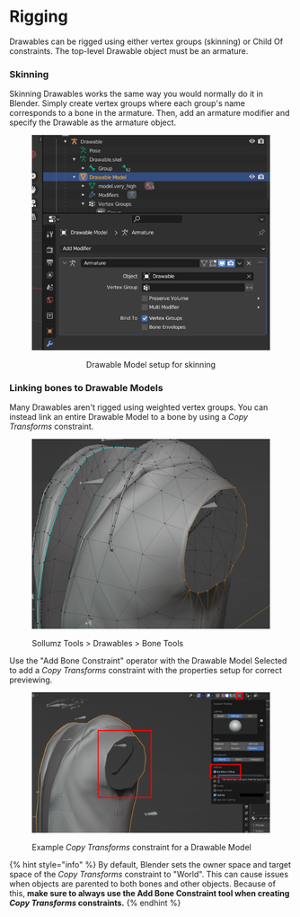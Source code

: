 # Rigging

Drawables can be rigged using either vertex groups (skinning) or Child Of constraints. The top-level Drawable object must be an armature.

### Skinning

Skinning Drawables works the same way you would normally do it in Blender. Simply create vertex groups where each group's name corresponds to a bone in the armature. Then, add an armature modifier and specify the Drawable as the armature object.

<div align="center"><figure><img src="../../.gitbook/assets/blender_3Zw5StTfDu.png" alt="" width="503"><figcaption><p>Drawable Model setup for skinning</p></figcaption></figure></div>

### Linking bones to Drawable Models

Many Drawables aren't rigged using weighted vertex groups. You can instead link an entire Drawable Model to a bone by using a _Copy Transforms_ constraint.

<figure><img src="../../.gitbook/assets/image (106).png" alt=""><figcaption><p>Sollumz Tools > Drawables > Bone Tools</p></figcaption></figure>

Use the "Add Bone Constraint" operator with the Drawable Model Selected to add a _Copy Transforms_ constraint with the properties setup for correct previewing.

<figure><img src="../../.gitbook/assets/image (105).png" alt=""><figcaption><p>Example <em>Copy Transforms</em> constraint for a Drawable Model</p></figcaption></figure>

{% hint style="info" %}
By default, Blender sets the owner space and target space of the _Copy Transforms_ constraint to "World". This can cause issues when objects are parented to both bones and other objects. Because of this, **make sure to always use the Add Bone Constraint tool when creating&#x20;**_**Copy Transforms**_**&#x20;constraints.**
{% endhint %}
